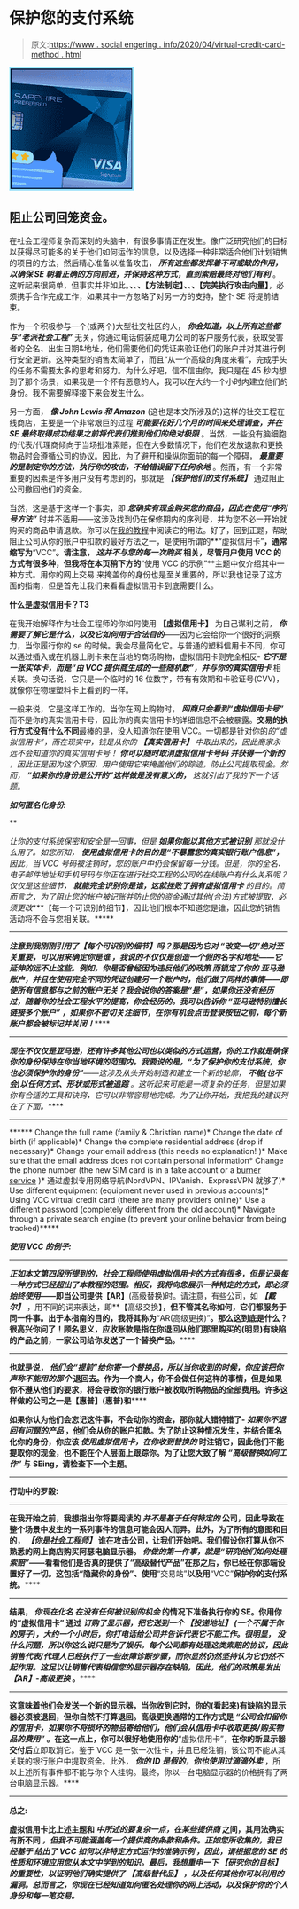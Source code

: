 # 保护您的支付系统

> 原文:[https://www . social engering . info/2020/04/virtual-credit-card-method . html](https://www.socialengineering.info/2020/04/virtual-credit-card-method.html)

[![](img/2fa221c301ef667c52b380bc38017489.png)](https://1.bp.blogspot.com/-Z_tiV5CoOog/XqMMAOUr1eI/AAAAAAAAj8A/ziFoKvIwwmwzFd-mXPRBr4leFWV962Q4gCLcBGAsYHQ/s1600/Virtual%2BCredit%2BCard.%2Bwww.socialengineering.info.png)

## **阻止公司回笼资金。**

 在社会工程师复杂而深刻的头脑中，有很多事情正在发生。像广泛研究他们的目标以获得尽可能多的关于他们如何运作的信息，以及选择一种非常适合他们计划销售的项目的方法，然后精心准备以准备攻击， ***所有这些都发挥着不可或缺的作用，以确保 SE 朝着正确的方向前进，并保持这种方式，直到索赔最终对他们有利*** 。这听起来很简单，但事实并非如此。**、**、**、【方法制定】、**、**、【完美执行攻击向量】**，必须携手合作完成工作，如果其中一方忽略了对另一方的支持，整个 SE 将提前结束。

 

作为一个积极参与一个(或两个)大型社交社区的人， ***你会知道，以上所有这些都与“老派社会工程”*** 无关，你通过电话假装成电力公司的客户服务代表，获取受害者的全名、出生日期&地址，他们需要他们的凭证来验证他们的账户并对其进行例行安全更新。这种类型的销售太简单了，而且“从一个高级的角度来看”，完成手头的任务不需要太多的思考和努力。为什么好吧，信不信由你，我只是在 45 秒内想到了那个场景，如果我是一个怀有恶意的人，我可以在大约一个小时内建立他们的身份。我不需要解释接下来会发生什么。

 

另一方面， ***像 John Lewis 和 Amazon*** (这也是本文所涉及的)这样的社交工程在线商店，主要是一个非常艰巨的过程 ***可能要花好几个月的时间来处理调查，并在 SE 最终取得成功结果之前将代表们推到他们的绝对极限*** 。当然，一些没有脑细胞的代表/代理商倾向于当场批准索赔，但在大多数情况下，他们在发放退款和更换物品时会遵循公司的协议。因此，为了避开和操纵你面前的每一个障碍， ***最重要的是制定你的方法，执行你的攻击，不给错误留下任何余地*** 。然而，有一个非常重要的因素是许多用户没有考虑到的，那就是 ***【保护他们的支付系统】*** 通过阻止公司撤回他们的资金。

 

当然，这是基于这样一个事实，即 ***您确实有现金购买您的商品，因此在使用“序列号方法”*** 时并不适用——这涉及找到仍在保修期内的序列号，并为您不必一开始就购买的商品申请退款。你可以在[我的教程](https://www.socialengineers.net/2020/12/locating-item-serial-numbers.html)中阅读它的用法。好了，回到正题，帮助阻止公司从你的账户中扣款的最好方法之一，是使用所谓的**“虚拟信用卡”**，通常缩写为**“VCC”**。请注意， ***这并不与您的每一次购买*** 相关，尽管用户使用 VCC 的方式有很多种，但我将在本页稍下方的**“使用 VCC 的示例”**主题中仅介绍其中一种方式。用你的网上交易 来掩盖你的身份也是至关重要的，所以我也记录了这方面的指南，但是首先让我们来看看虚拟信用卡到底需要什么。

 

**什么是虚拟信用卡？T3**

 

在我开始解释作为社会工程师的你如何使用 **【虚拟信用卡】** 为自己谋利之前， ***你需要了解它是什么，以及它如何用于合法目的***——因为它会给你一个很好的洞察力，当你履行你的 se 的时候。我会尽量简化它。与普通的塑料信用卡不同，你可以通过插入或在机器上刷卡来在当地的商场购物，虚拟信用卡则完全相反- ***它不是一张实体卡，而是“由 VCC 提供商生成的一些随机数”，并与你的真实信用卡*** 相关联。换句话说，它只是一个临时的 16 位数字，带有有效期和卡验证号(CVV)，就像你在物理塑料卡上看到的一样。

 

一般来说，它是这样工作的。当你在网上购物时， ***网商只会看到“虚拟信用卡号”*** 而不是你的真实信用卡号，因此你的真实信用卡的详细信息不会被暴露。**交易的执行方式没有什么不同**最棒的是，没人知道你在使用 VCC。一切都是针对你的*的“虚拟信用卡”，而在现实中，钱是从你的 ***【真实信用卡】*** 中取出来的，因此商家永远不会知道你的真实信用卡号！ ***你可以随时取消虚拟信用卡号码*** ***并获得一个新的*** ，因此正是因为这个原因，用户使用它来掩盖他们的踪迹，防止公司提取现金。然而， ***“如果你的身份是公开的”这样做是没有意义的，*** 这就引出了我的下一个话题。*

***如何匿名化身份:*** 

 **

*让你的支付系统保密和安全是一回事，但是 ***如果你能以其他方式被识别*** 那就没什么用了。如您所知， ***使用虚拟信用卡的目的是“不暴露您的真实银行账户信息”，*** 因此，当 VCC 号码被注销时，您的账户中仍会保留每一分钱。但是，你的全名、电子邮件地址和手机号码与你正在进行社交工程的公司的在线账户有什么关系呢？仅仅是这些细节， ***就能完全识别你是谁，这就挫败了拥有虚拟信用卡*** 的目的。简而言之，为了阻止您的帐户被记账并防止您的资金通过其他(合法)方式被提取，必须更改****【每一个可识别的细节】，因此他们根本不知道您是谁，因此您的销售活动将不会与您相关联。*****

 **********

*****注意到我刚刚引用了**【每个可识别的细节】**吗？那是因为它对 ***“改变一切”绝对至关重要，可以用来确定你是谁*** ，我说的不仅仅是创造一个假的名字和地址——它延伸的远不止这些。例如，你是否曾经因为违反他们的政策 而锁定了你的 ***亚马逊账户，并且在使用完全不同的凭证创建另一个账户时，他们做了同样的事情——即使所有信息都与之前的账户无关？我会说你的答案是**“是”**，如果你还没有经历过，随着你的社会工程水平的提高，你会经历的。我可以告诉你 ***“亚马逊特别擅长链接多个账户”*** ，如果你不密切关注细节，在你有机会点击登录按钮之前，每个新账户都会被标记并关闭！********

 **********

*****现在不仅仅是亚马逊，还有许多其他公司也以类似的方式运营，你的工作就是确保你的身份保持在你当地环境的范围内。我要说的是，**“为了保护你的支付系统，你也必须保护你的身份”**——这涉及从头开始制造和建立一个新的轮廓， ***不能(也不会)以任何方式、形状或形式被追踪*** 。这听起来可能是一项复杂的任务，但是如果你有合适的工具和诀窍，它可以非常容易地完成。为了让你开始，我把我的建议列在了下面。*****

 **********

******   Change the full name (family & Christian name)*   Change the date of birth (if applicable)*   Change the complete residential address (drop if necessary)*   Change your email address (this needs no explanation! )*   Make sure that the email address does not contain personal information*   Change the phone number (the new SIM card is in a fake account or a [burner service](https://www.burnerapp.com/) )*   通过虚拟专用网络导航(NordVPN、IPVanish、ExpressVPN 就够了)*   Use different equipment (equipment never used in previous accounts)*   Using VCC virtual credit card (there are many providers online)*   Use a different password (completely different from the old account)*   Navigate through a private search engine (to prevent your online behavior from being tracked)*****

*******使用 VCC 的例子:*******

 **********

*****正如本文第四段所提到的，社会工程师使用虚拟信用卡的方式有很多，但是记录每一种方式已经超出了本教程的范围。相反，我将向您展示一种特定的方式，即必须始终使用*——即当公司提供**【AR】**(高级替换)时。请注意，有些公司，如 ***【戴尔】*** ，用不同的词来表达，即**【高级交换】**，但不管其名称如何，它们都服务于同一件事。出于本指南的目的，我将其称为**“AR(高级更换)”**。那么这到底是什么？很高兴你问了！顾名思义，应收账款是指在你退回从他们那里购买的(明显)有缺陷的产品之前，一家公司给你发送了一个替换产品。******

 ************

******也就是说， ***他们会“提前”给你寄一个替换品，所以当你收到的时候，你应该把你声称不能用的那个*** 退回去。作为一个商人，你不会做任何这样的事情，但是如果你不遵从他们的要求，将会导致你的银行账户被收取所购物品的全部费用。许多这样做的公司之一是**【惠普】**(惠普)和******

******如果你认为他们会忘记这件事，不会动你的资金，那你就大错特错了- ***如果你不退回有问题的产品*** ，他们会从你的账户扣款。为了防止这种情况发生，并结合匿名化你的身份，你应该 ***使用虚拟信用卡，在你收到替换的*** 时注销它，因此他们不能提取你的现金，也不能在个人层面上跟踪你。为了让您大致了解 ***“高级替换如何工作”*** 与 SEing，请检查下一个主题。******

 ************

********行动中的罗毅:********

 ************

******在我开始之前，我想指出你将要阅读的 ***并不是基于任何特定的*** 公司，因此导致在整个场景中发生的一系列事件的信息可能会因人而异。此外，为了所有的意图和目的， ***【你是社会工程师】*** 谁在攻击公司，让我们开始吧。我们假设你打算从你不熟悉的网上商店购买阿瑟电脑显示器。 ***你做的第一件事，就是“研究他们如何处理索赔”***——看看他们是否真的提供了“**高级替代产品**”在那之后，你已经在你那端设置好了一切。这包括**“隐藏你的身份”**、使用**“交易站”**以及用**“VCC”**保护你的支付系统。******

 ************

******结果， ***你现在化名*** ***在没有任何被识别的机会*** 的情况下准备执行你的 SE。你用你的“虚拟信用卡” 通过 ***订购了显示器，把它送到一个 ***【投递地址】*** (一个不属于你的房子)，大约一个小时后，你打电话给公司并告诉代表它不能工作。很明显， ***没什么问题，所以你这么说只是为了娱乐。每个公司都有处理这类索赔的协议，因此销售代表/代理人已经执行了一些故障诊断步骤，而你显然仍然坚持认为它仍然不起作用。这足以让销售代表相信您的显示器存在缺陷，因此，他们的政策是发出**【AR】**-***高级更换*** 。************

 ****

**这意味着他们会发送一个新的显示器，当你收到它时，你的(看起来)有缺陷的显示器必须被退回，但你自然不打算退回。高级更换通常的工作方式是 ***“公司会扣留你的信用卡，如果你不将损坏的物品寄给他们，他们会从信用卡中收取更换/购买物品的费用”*** 。在这一点上，你可以很好地使用你的**“虚拟信用卡”**，在你的新显示器交付后**立即取消它。鉴于 VCC 是一张一次性卡，并且已经注销，该公司不能从其关联的银行账户中提取资金。此外， ***你的 ID 是假的，你也使用过滴滴外卖*** ，所以上述所有事件都不能与你个人挂钩。最终，你以一台电脑显示器的价格拥有了两台电脑显示器。****

 ********

******总之:******

 ****虚拟信用卡比上述主题和 ***中所述的要复杂一点，在某些提供商*** 之间，其用法确实有所不同 ***，但我不可能涵盖每一个提供商的条款和条件。正如您所收集的，我已经基于 ***给出了 VCC 如何以非特定方式运作的准确示例*** ，因此，请根据您的 SE 的性质和环境应用您从本文中学到的知识。最后，我想重申一下 ***【研究你的目标】*** 的重要性，以证明他们确实提供了 ***【高级替代品】*** ，以及任何其他你可以利用的漏洞。总而言之，你现在已经知道如何匿名处理你的网上活动，以及保护你的个人身份和每一笔交易。*******